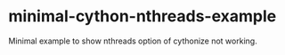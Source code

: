 # minimal-cython-nthreads-example

Minimal example to show nthreads option of cythonize not working.
